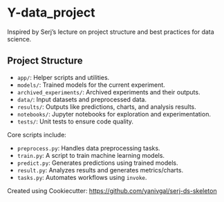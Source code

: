 # Y-data_project

Inspired by Serj’s lecture on project structure and best practices for data science.

## Project Structure

- `app/`: Helper scripts and utilities.
- `models/`: Trained models for the current experiment.
- `archived_experiments/`: Archived experiments and their outputs.
- `data/`: Input datasets and preprocessed data.
- `results/`: Outputs like predictions, charts, and analysis results.
- `notebooks/`: Jupyter notebooks for exploration and experimentation.
- `tests/`: Unit tests to ensure code quality.

Core scripts include:
- `preprocess.py`: Handles data preprocessing tasks.
- `train.py`: A script to train machine learning models.
- `predict.py`: Generates predictions using trained models.
- `result.py`: Analyzes results and generates metrics/charts.
- `tasks.py`: Automates workflows using `invoke`.

Created using Cookiecutter: https://github.com/yanivgal/serj-ds-skeleton
